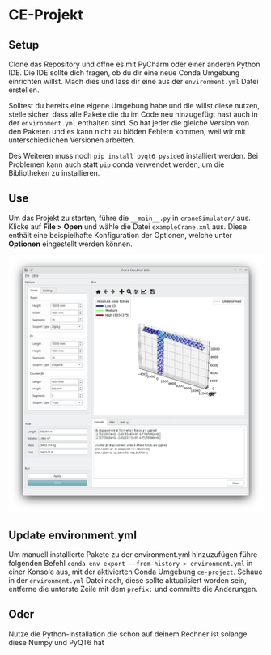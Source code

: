 # CE-Projekt

## Setup

Clone das Repository und öffne es mit PyCharm oder einer anderen Python IDE. Die IDE sollte dich fragen, ob du dir eine
neue Conda Umgebung einrichten willst. Mach dies und lass dir eine aus der ``environment.yml`` Datei erstellen.

Solltest du bereits eine eigene Umgebung habe und die willst diese nutzen, stelle sicher, dass alle Pakete die du im
Code neu hinzugefügt hast auch in der ``environment.yml`` enthalten sind. So hat jeder die gleiche Version von den
Paketen und es kann nicht zu blöden Fehlern kommen, weil wir mit unterschiedlichen Versionen arbeiten.

Des Weiteren muss noch ``pip install pyqt6 pyside6`` installiert werden. Bei Problemen kann auch statt ``pip`` conda
verwendet werden, um die Bibliotheken zu installieren.

## Use

Um das Projekt zu starten, führe die ``__main__.py`` in ``craneSimulator/`` aus. Klicke auf **File > Open** und wähle
die Datei ``exampleCrane.xml`` aus. Diese enthält eine beispielhafte Konfiguration der Optionen, welche unter 
**Optionen** eingestellt werden können.

![img.png](resources/img.png)

## Update environment.yml

Um manuell installierte Pakete zu der environment.yml hinzuzufügen führe folgenden
Befehl ``conda env export --from-history > environment.yml`` in einer Konsole aus, mit der aktivierten Conda
Umgebung ``ce-project``. Schaue in der ``environment.yml`` Datei nach, diese sollte aktualisiert worden sein, entferne
die unterste Zeile mit dem ``prefix:`` und committe die Änderungen.

## Oder

Nutze die Python-Installation die schon auf deinem Rechner ist solange diese Numpy und PyQT6 hat
